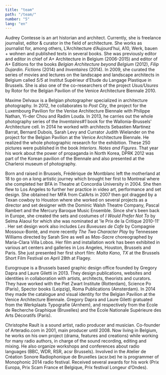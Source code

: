 ```yaml
---
title: "team"
path: "/team/"
number: "5"
lang: "en"
---
```

Audrey Contesse is an art historian and architect. Currently, she is freelance journalist, editor & curator in the field of architecture. She works as journalist for, among others, L’Architecture d’Aujourd’hui, A10, Werk, bauen + wohnen and published texts in several books. She was previously editor and editor in chief of A+ Architecture in Belgium (2006-2015) and editor of A+ Editions for the books *Belgian Architecture beyond Belgium* (2012), *Filip Dujardin. Fictions* (2014) and *Inventaires* (2014). In 2009, she curated the series of movies and lectures on the landscape and landscape architects in Belgium called *5/5* at Institut Supérieur d’Etude du Langage Plastique in Brussels. She is also one of the co-researchers of the project *Usus/Usures* by Rotor for the Belgian Pavilion of the Venice Architecture Biennale 2010.

Maxime Delvaux is a Belgian photographer specialized in architecture photography. In 2012, he collaborates to *Post City*, the project for the Luxembourg Pavilion for the Venise Architecture Biennale with Philippe Nathan, Yi-der Chou and Radim Louda. In 2013, he carries out the whole photography series of the *Inventaires#1* book for the Wallonia-Brussels' Architecture cell. In 2014 he worked with architects Sebastien Martinez Barrat, Bernard Dubois, Sarah Levy and Currator Judith Wielander on the project for the Belgian Pavilion at the Venice Architecture Biennale. He realized the whole photographic research for the exhibition. These 250 pictures were published in the book *Interiors. Notes and Figures*. That year his work about the power of propaganda in North Korea, DPRK 2012 was part of the Korean pavilion of the Biennale and also presented at the Charleroi museum of photography.

Born and raised in Brussels, Frédérique de Montblanc left the motherland at 18 to go on a long artistic journey which brought her first to Montreal where she completed her BFA in Theatre at Concordia University in 2004. She then flew to Los Angeles to further her practice in video art, performance and set design. She obtained her MFA from CalArts in 2007 then got dragged by a Texan cowboy to Houston where she worked on several projects as a director and set designer with the Dominic Walsh Theatre Company, Pascal Rambert and the Mercury Baroque Music Ensemble. Since she's been back in Europe, she created the sets and costumes of *I Would Prefer Not To* by Selma Alaoui for which she was nominated at 'le Prix de la Critique 2010-11' . Her set design work also includes *Les Buveuses de Cafe* by Compagnie Mossoux-Bonté, and more recently *The Two Character Play* by Tennessee Williams directed by Sarah Sire as well as *Mas-Sacre* choreographed by Maria-Clara Villa Lobos. Her film and installation work has been exhibited in various art centers and galleries in Los Angeles, Houston, Brussels and Paris. She just presented her first short film: *Malta Kano, TX* at the Brussels Short Film Festival on April 28th at Flagey.

Eurogroupe is a Brussels based graphic design office founded by Gregory Dapra and Laure Giletti in 2013. They design publications, websites and identities in collaboration with artists, architects, theorists and curators. They have worked with the Piet Zwart Institute (Rotterdam), Science Po (Paris), Spector books (Leipzig), Roma Publications (Amsterdam). In 2014 they made the catalogue and visual identity for the Belgian Pavilion at the Venice Architecture Biennale. Gregory Dapra and Laure Giletti gratuated from the Werkplaats Typografie (Arnhem), and respectively from the École de Recherche Graphique (Bruxelles) and the École Nationale Supérieure des Arts Décoratifs (Paris).

Christophe Rault is a sound artist, radio producer and musician. Co-founder of Arteradio.com in 2001, main producer until 2008. Now living in Belgium, he works on his own project (drama, features and creations) while working for many radio authors, in charge of the sound recording, editing and mixing. He also organize workshops and conferences about radio languages (BBC, WDR, RSR, acsr Brussels). Involved in the Atelier de Création Sonore Radiophonique de Bruxelles (acsr.be) he is programmer of Monophonic 2014 radio festival. Received several awards for his work (Prix Europa, Prix Scam France et Belgique, Prix festival Longeur d’Ondes).
